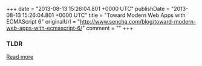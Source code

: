 +++
date = "2013-08-13 15:26:04.801 +0000 UTC"
publishDate = "2013-08-13 15:26:04.801 +0000 UTC"
title = "Toward Modern Web Apps with ECMAScript 6"
originalUrl = "http://www.sencha.com/blog/toward-modern-web-apps-with-ecmascript-6/"
comment = ""
+++

### TLDR



[Read more](http://www.sencha.com/blog/toward-modern-web-apps-with-ecmascript-6/)
